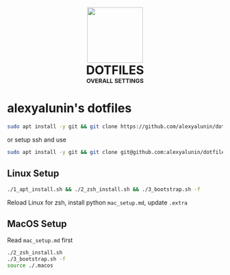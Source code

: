 <h1 align="center">
  <img src="https://img.icons8.com/plasticine/400/000000/more.png" width="130"><br>
  DOTFILES<br>
  <sup><sub><sup><sub>OVERALL SETTINGS</sub></sup></sub></sup>
</h1>


# alexyalunin's dotfiles

```bash
sudo apt install -y git && git clone https://github.com/alexyalunin/dotfiles.git && cd dotfiles
```
or setup ssh and use
```bash
sudo apt install -y git && git clone git@github.com:alexyalunin/dotfiles.git && cd dotfiles
```

## Linux Setup 

```bash
./1_apt_install.sh && ./2_zsh_install.sh && ./3_bootstrap.sh -f
```
Reload Linux for zsh, install python `mac_setup.md`, update `.extra`

## MacOS Setup 
Read `mac_setup.md` first

```bash
./2_zsh_install.sh 
./3_bootstrap.sh -f 
source ./.macos
